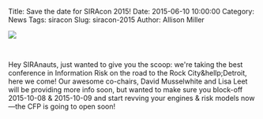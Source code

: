 Title: Save the date for SIRAcon 2015!
Date: 2015-06-10 10:00:00
Category: News
Tags: siracon
Slug: siracon-2015
Author: Allison Miller

<img src="//societyinforisk.org/images/sc201501.png" style="max-width:100%; margin-left:auto; margin-right:auto; padding-bottom:30px"/>

Hey SIRAnauts, just wanted to give you the scoop: we're taking the best conference in Information Risk on the road to the Rock City&hellp;Detroit, here we come! Our awesome co-chairs, David Musselwhite and Lisa Leet will be providing more info soon, but wanted to make sure you block-off 2015-10-08 & 2015-10-09 and start revving your engines &amp; risk models now&mdash;the CFP is going to open soon!